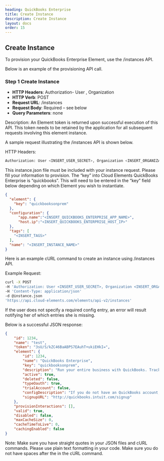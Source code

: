 ```yaml
---
heading: QuickBooks Enterprise
title: Create Instance
description: Create Instance
layout: docs
order: 15
---
```


## Create Instance

To provision your QuickBooks Enterprise Element, use the /instances API.

Below is an example of the provisioning API call.

### Step 1 Create Instance

* __HTTP Headers__: Authorization- User <user secret>, Organization <organization secret>
* __HTTP Verb__: POST
* __Request URL__: /instances
* __Request Body__: Required – see below
* __Query Parameters__: none

Description: An Element token is returned upon successful execution of this API. This token needs to be retained by the application for all subsequent requests involving this element instance.

A sample request illustrating the /instances API is shown below.

HTTP Headers:

```bash
Authorization: User <INSERT_USER_SECRET>, Organization <INSERT_ORGANIZATION_SECRET>

```
This instance.json file must be included with your instance request.  Please fill your information to provision.  The “key” into Cloud Elements QuickBooks Enterprise is “quickbooks”.  This will need to be entered in the “key” field below depending on which Element you wish to instantiate.

```json
{
  "element": {
    "key": "quickbooksonprem"
  },
  "configuration": {
      "app.name":"<INSERT_QUICKBOOKS_ENTERPRISE_APP_NAME>",
	  "host.ip":"<INSERT_QUICKBOOKS_ENTERPRISE_HOST_IP>"
  },
  "tags": [
    "<INSERT_TAGS>"
  ],
  "name": "<INSERT_INSTANCE_NAME>"
}
```

Here is an example cURL command to create an instance using /instances API.

Example Request:

```bash
curl -X POST
-H 'Authorization: User <INSERT_USER_SECRET>, Organization <INSERT_ORGANIZATION_SECRET>'
-H 'Content-Type: application/json'
-d @instance.json
'https://api.cloud-elements.com/elements/api-v2/instances'
```

If the user does not specify a required config entry, an error will result notifying her of which entries she is missing.

Below is a successful JSON response:

```json
{
    "id": 1234,
    "name": "test",
    "token": "3sU/S/kZC46BaABPS7EAuhT+ukiEHkI=",
    "element": {
        "id": 1234,
        "name": "QuickBooks Enterprise",
        "key": "quickbooksonprem",
        "description": "Run your entire business with QuickBooks. Track your sales and expenses, get paid faster, and even run payroll with it.",
        "active": true,
        "deleted": false,
        "typeOauth": true,
        "trialAccount": false,
        "configDescription": "If you do not have an QuickBooks account, you can create one at QuickBooks Signup",
        "signupURL": "http://quickbooks.intuit.com/signup"
    },
    "provisionInteractions": [],
    "valid": true,
    "disabled": false,
    "maxCacheSize": 0,
    "cacheTimeToLive": 0,
    "cachingEnabled": false
}
```

Note:  Make sure you have straight quotes in your JSON files and cURL commands.  Please use plain text formatting in your code.  Make sure you do not have spaces after the in the cURL command.

